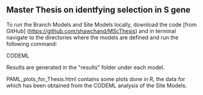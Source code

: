 ## Master Thesis on identfying selection in S gene

To run the Branch Models and Site Models locally, download the code [from GitHub] (https://github.com/shawchand/MScThesis) and in terminal navigate to the directories where the models are defined and run the following command:

CODEML

Results are generated in the "results" folder under each model.


PAML_plots_for_Thesis.html contains some plots done in R, the data for which has been obtained from the CODEML analysis of the Site Models.

